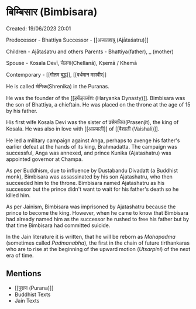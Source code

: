 # बिम्बिसार (Bimbisara)

Created: 19/06/2023 20:01

Predecessor - Bhattiya
Successor - [[अजातशत्रु (Ajātaśatru)]]

Children - Ajātaśatru and others
Parents - Bhattiya(father), _ (mother)

Spouse - Kosala Devī, चेलना(Chellanā), Kṣemā / Khemā

Contemporary - [[गौतम बुद्ध]], [[वर्धमान महावीर]]

He is called श्रेणिक(Shrenika) in the Puranas.

He was the founder of the [[हर्यङ्कवंशः (Haryanka Dynasty)]]. Bimbisara was the son of Bhattiya, a chieftain. He was placed on the throne at the age of 15 by his father.

His first wife Kosala Devi was the sister of प्रसेनजित(Prasenjit), the king of Kosala.
He was also in love with [[आम्रपाली]] of [[वैशाली (Vaishali)]].

He led a military campaign against Anga, perhaps to avenge his father's earlier defeat at the hands of its king, Brahmadatta. The campaign was successful, Anga was annexed, and prince Kunika (Ajatashatru) was appointed governor at Champa.

As per Buddhism, due to influence by Dustabandu Divadatt (a Buddhist monk), Bimbisara was assassinated by his son Ajatashatru, who then succeeded him to the throne. Bimbisara named Ajatashatru as his successor but the prince didn't want to wait for his father's death so he killed him.

As per Jainism, Bimbisara was imprisoned by Ajatashatru because the prince to become the king. However, when he came to know that Bimbisara had already named him as the successor he rushed to free his father but by that time Bimbisara had committed suicide.

In the Jain literature it is written, that he will be reborn as _Mahapadma_ (sometimes called _Padmanabha_), the first in the chain of future tirthankaras who are to rise at the beginning of the upward motion (_Utsarpini_) of the next era of time.


## Mentions

- [[पुराण (Purana)]]
- Buddhist Texts
- Jain Texts